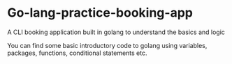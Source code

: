 # Go-lang-practice-booking-app
A CLI booking application built in golang to understand the basics and logic  

You can find some basic introductory code to golang using variables, packages, functions, conditional statements etc.
